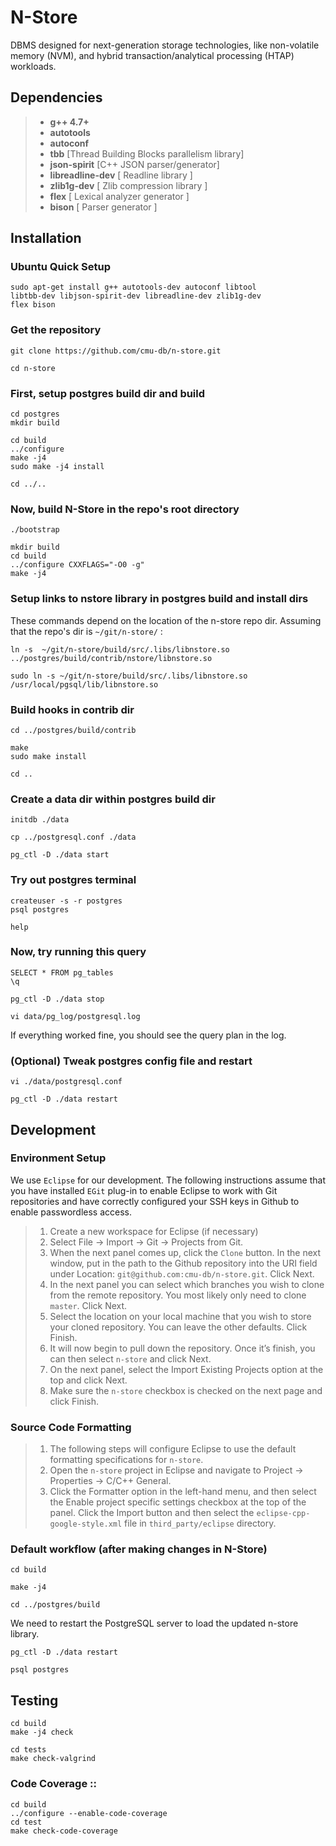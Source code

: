 # N-Store 

DBMS designed for next-generation storage technologies, like non-volatile memory (NVM), and hybrid transaction/analytical processing (HTAP) workloads.

## Dependencies

> - **g++ 4.7+** 
> - **autotools** 
> - **autoconf** 
> - **tbb** [Thread Building Blocks parallelism library]
> - **json-spirit** [C++ JSON parser/generator]
> - **libreadline-dev** [ Readline library ]
> - **zlib1g-dev** [ Zlib compression library ]
> - **flex** [ Lexical analyzer generator ]
> - **bison** [ Parser generator ]

## Installation 
 
###	Ubuntu Quick Setup

    sudo apt-get install g++ autotools-dev autoconf libtool 
    libtbb-dev libjson-spirit-dev libreadline-dev zlib1g-dev
    flex bison

 
### Get the repository

    git clone https://github.com/cmu-db/n-store.git
 
    cd n-store
 
### First, setup postgres build dir and build

    cd postgres
    mkdir build

    cd build
    ../configure
    make -j4
    sudo make -j4 install
 
    cd ../..

### Now, build N-Store in the repo's root directory

    ./bootstrap

    mkdir build
    cd build
    ../configure CXXFLAGS="-O0 -g" 
    make -j4

### Setup links to nstore library in postgres build and install dirs

These commands depend on the location of the n-store repo dir.
Assuming that the repo's dir is `~/git/n-store/` :

    ln -s  ~/git/n-store/build/src/.libs/libnstore.so ../postgres/build/contrib/nstore/libnstore.so 

    sudo ln -s ~/git/n-store/build/src/.libs/libnstore.so /usr/local/pgsql/lib/libnstore.so 

### Build hooks in contrib dir

    cd ../postgres/build/contrib

    make 
    sudo make install

    cd ..

### Create a data dir within postgres build dir

    initdb ./data

    cp ../postgresql.conf ./data   

    pg_ctl -D ./data start

### Try out postgres terminal

    createuser -s -r postgres
    psql postgres 

    help
    
   
### Now, try running this query 

    SELECT * FROM pg_tables
    \q

    pg_ctl -D ./data stop
    
    vi data/pg_log/postgresql.log 

If everything worked fine, you should see the query plan in the log. 

### (Optional) Tweak postgres config file and restart

    vi ./data/postgresql.conf    
    
    pg_ctl -D ./data restart
 
## Development        

###  Environment Setup 

We use `Eclipse` for our development. The following instructions assume that you have installed `EGit` plug-in to enable Eclipse to work with Git repositories and have correctly configured your SSH keys in Github to enable passwordless access.

> 1.    Create a new workspace for Eclipse (if necessary)
> 2.    Select File -> Import -> Git -> Projects from Git.
> 3.    When the next panel comes up, click the `Clone` button. In the next window, put in the path to the Github repository into the URI
> field under Location:    `git@github.com:cmu-db/n-store.git`. Click
> Next.
> 4.    In the next panel you can select which branches you wish to clone from the remote repository. You most likely only need to clone
> `master`. Click Next.
> 5.    Select the location on your local machine that you wish to store your cloned repository. You can leave the other defaults. Click
> Finish.
> 6.   It will now begin to pull down the repository. Once it’s finish, you can then select `n-store` and click Next.
> 7.    On the next panel, select the Import Existing Projects option at the top and click Next.
> 8.    Make sure the `n-store` checkbox is checked on the next page and click Finish.

### Source Code Formatting

> 1. The following steps will configure Eclipse to use the default formatting specifications for `n-store`.
> 2. Open the `n-store` project in Eclipse and navigate to Project ->  Properties ->  C/C++ General.
> 3. Click the Formatter option in the left-hand menu, and then select the Enable project specific settings checkbox at the top of the panel.
> Click the Import button and then select the `eclipse-cpp-google-style.xml` file in `third_party/eclipse` directory.
 
 
### Default workflow (after making changes in N-Store)

    cd build

    make -j4

    cd ../postgres/build

We need to restart the PostgreSQL server to load the updated n-store library.

    pg_ctl -D ./data restart
 
    psql postgres 

## Testing

    cd build
    make -j4 check

    cd tests
    make check-valgrind          
    
### Code Coverage ::

    cd build
    ../configure --enable-code-coverage
    cd test
    make check-code-coverage
 
